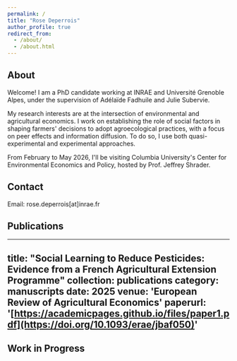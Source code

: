 ```yaml
---
permalink: /
title: "Rose Deperrois"
author_profile: true
redirect_from: 
  - /about/
  - /about.html
---
```


About
--------
Welcome! I am a PhD candidate working at INRAE and Université Grenoble Alpes, under the supervision of Adélaïde Fadhuile and Julie Subervie. 

My research interests are at the intersection of environmental and agricultural economics. I work on establishing the role of social factors in shaping farmers' decisions to adopt agroecological practices, with a focus on peer effects and information diffusion. To do so, I use both quasi-experimental and experimental approaches. 

From February to May 2026, I'll be visiting Columbia University's Center for Environmental Economics and Policy, hosted by Prof. Jeffrey Shrader.

Contact
--------
Email: rose.deperrois[at]inrae.fr

Publications
--------

---
title: "Social Learning to Reduce Pesticides: Evidence from a French Agricultural Extension Programme"
collection: publications
category: manuscripts
date: 2025
venue: 'European Review of Agricultural Economics'
paperurl: '[https://academicpages.github.io/files/paper1.pdf](https://doi.org/10.1093/erae/jbaf050)'
---

Work in Progress 
--------


